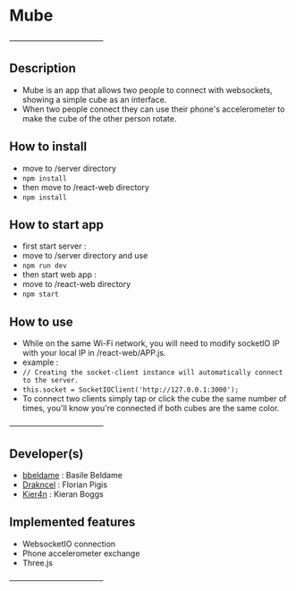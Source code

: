 # Mube
————————————
## Description

- Mube is an app that allows two people to connect with websockets, showing a simple cube as an interface. 
- When two people connect they can use their phone's accelerometer to make the cube of the other person rotate.

## How to install
 
- move to /server directory
- `npm install`
- then move to /react-web directory
- `npm install` 

## How to start app

- first start server :
- move to /server directory and use 
- `npm run dev`
- then start web app :
- move to /react-web directory
- `npm start`

## How to use

- While on the same Wi-Fi network, you will need to modify socketIO IP with your local IP in /react-web/APP.js. 
- example :
- `// Creating the socket-client instance will automatically connect to the server.`
- `this.socket = SocketIOClient('http://127.0.0.1:3000');`
- To connect two clients simply tap or click the cube the same number of times, you'll know you're connected if both cubes are the same color.


————————————
## Developer(s)

- [bbeldame](https://github.com/bbeldame) : Basile Beldame
- [Drakncel](https://github.com/Drakncel) : Florian Pigis
- [Kier4n](https://github.com/Kier4n) : Kieran Boggs

## Implemented features

- WebsocketIO connection
- Phone accelerometer exchange
- Three.js
 
————————————

